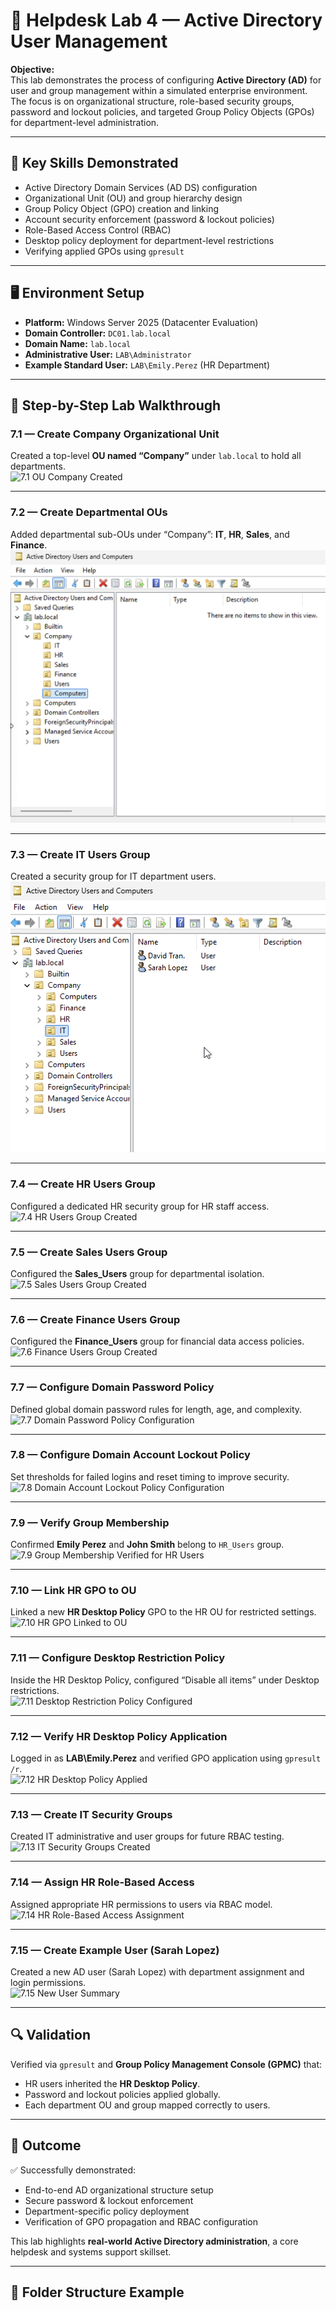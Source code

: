 # 🧩 Helpdesk Lab 4 — Active Directory User Management

**Objective:**  
This lab demonstrates the process of configuring **Active Directory (AD)** for user and group management within a simulated enterprise environment.  
The focus is on organizational structure, role-based security groups, password and lockout policies, and targeted Group Policy Objects (GPOs) for department-level administration.

---

## 🧠 Key Skills Demonstrated
- Active Directory Domain Services (AD DS) configuration
- Organizational Unit (OU) and group hierarchy design
- Group Policy Object (GPO) creation and linking
- Account security enforcement (password & lockout policies)
- Role-Based Access Control (RBAC)
- Desktop policy deployment for department-level restrictions
- Verifying applied GPOs using `gpresult`

---

## 🖥️ Environment Setup
- **Platform:** Windows Server 2025 (Datacenter Evaluation)  
- **Domain Controller:** `DC01.lab.local`  
- **Domain Name:** `lab.local`  
- **Administrative User:** `LAB\Administrator`  
- **Example Standard User:** `LAB\Emily.Perez` (HR Department)

---

## 🧱 Step-by-Step Lab Walkthrough

### 7.1 — Create Company Organizational Unit
Created a top-level **OU named “Company”** under `lab.local` to hold all departments.  
![7.1 OU Company Created](./screenshots/7.1%20–%20OU%20"Company"%20created%20under%20lab.local.png)

---

### 7.2 — Create Departmental OUs
Added departmental sub-OUs under “Company”: **IT**, **HR**, **Sales**, and **Finance**.  
![7.2 Department OUs Created](./screenshots/7.2%20Department%20OUs%20created%20under%20Company.png)

---

### 7.3 — Create IT Users Group
Created a security group for IT department users.  
![7.3 IT Users Group Created](./screenshots/7.3%20IT%20Users%20group%20created.png)

---

### 7.4 — Create HR Users Group
Configured a dedicated HR security group for HR staff access.  
![7.4 HR Users Group Created](./screenshots/7.4%20–%20HR_Users%20group%20created.png)

---

### 7.5 — Create Sales Users Group
Configured the **Sales_Users** group for departmental isolation.  
![7.5 Sales Users Group Created](./screenshots/7.5%20–%20Sales_Users%20group%20created.png)

---

### 7.6 — Create Finance Users Group
Configured the **Finance_Users** group for financial data access policies.  
![7.6 Finance Users Group Created](./screenshots/7.6%20–%20Finance_Users%20group%20created.png)

---

### 7.7 — Configure Domain Password Policy
Defined global domain password rules for length, age, and complexity.  
![7.7 Domain Password Policy Configuration](./screenshots/7.7%20–%20Domain%20Password%20Policy%20Configuration.png)

---

### 7.8 — Configure Domain Account Lockout Policy
Set thresholds for failed logins and reset timing to improve security.  
![7.8 Domain Account Lockout Policy Configuration](./screenshots/7.8%20–%20Domain%20Account%20Lockout%20Policy%20Configuration.png)

---

### 7.9 — Verify Group Membership
Confirmed **Emily Perez** and **John Smith** belong to `HR_Users` group.  
![7.9 Group Membership Verified for HR Users](./screenshots/7.9%20–%20Group%20Membership%20Verified%20for%20HR%20Users.png)

---

### 7.10 — Link HR GPO to OU
Linked a new **HR Desktop Policy** GPO to the HR OU for restricted settings.  
![7.10 HR GPO Linked to OU](./screenshots/7.10%20–%20HR%20GPO%20Linked%20to%20OU.png)

---

### 7.11 — Configure Desktop Restriction Policy
Inside the HR Desktop Policy, configured “Disable all items” under Desktop restrictions.  
![7.11 Desktop Restriction Policy Configured](./screenshots/7.11%20–%20Desktop%20Restriction%20Policy%20Configured%20for%20HR%20OU.png)

---

### 7.12 — Verify HR Desktop Policy Application
Logged in as **LAB\Emily.Perez** and verified GPO application using `gpresult /r`.  
![7.12 HR Desktop Policy Applied](./screenshots/7.12%20–%20HR%20Desktop%20Policy%20Applied%20to%20HR%20User.png)

---

### 7.13 — Create IT Security Groups
Created IT administrative and user groups for future RBAC testing.  
![7.13 IT Security Groups Created](./screenshots/7.13%20–%20IT%20Security%20Groups%20Created.png)

---

### 7.14 — Assign HR Role-Based Access
Assigned appropriate HR permissions to users via RBAC model.  
![7.14 HR Role-Based Access Assignment](./screenshots/7.14%20–%20HR%20Role-Based%20Access%20Assignment.png)

---

### 7.15 — Create Example User (Sarah Lopez)
Created a new AD user (Sarah Lopez) with department assignment and login permissions.  
![7.15 New User Summary](./screenshots/7.15%20–%20New%20User%20Summary%20(Sarah%20Lopez%20Created).png)

---

## 🔍 Validation
Verified via `gpresult` and **Group Policy Management Console (GPMC)** that:
- HR users inherited the **HR Desktop Policy**.
- Password and lockout policies applied globally.
- Each department OU and group mapped correctly to users.

---

## 🧾 Outcome
✅ Successfully demonstrated:
- End-to-end AD organizational structure setup  
- Secure password & lockout enforcement  
- Department-specific policy deployment  
- Verification of GPO propagation and RBAC configuration  

This lab highlights **real-world Active Directory administration**, a core helpdesk and systems support skillset.

---

## 📂 Folder Structure Example
